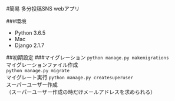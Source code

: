 #簡易 多分投稿SNS webアプリ

###環境
- Python 3.6.5
- Mac
- Django 2.1.7

##初期設定
###マイグレーション
`python manage.py makemigrations`  
マイグレーションファイル作成  
`python manage.py migrate`  
マイグレート実行
`python manage.py createsuperuser`  
スーパーユーザー作成  
（スーパーユーザー作成の時だけメールアドレスを求められる）